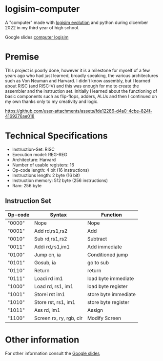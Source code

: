 # logisim-computer

A "computer" made with [logisim evolution](https://github.com/logisim-evolution/logisim-evolution) and python during dicember 2022 in my third year of high school.

Google slides [computer logisim](https://docs.google.com/presentation/d/1hx7jZSbXReomKKLNCeCIdDt5UXV5rjtDp2bpkS4e1x0/edit?usp=sharing)

# Premise

This project is poorly done, however it is a milestone for myself of a few years ago who had just learned, broadly speaking, the various architectures such as Von Neuman and Harvard. I didn't know assembly, but I learned about RISC (and RISC-V) and this was enough for me to create the assembler and the instruction set. Initially I learned about the functioning of basic components such as flip-flops, adders, ALUs and then I continued on my own thanks only to my creativity and logic.

https://github.com/user-attachments/assets/fde12286-d4a0-4cbe-824f-4169276ae018

# Technical Specifications

- Instruction-Set: RISC 
- Execution model: REG-REG
- Architecture: Harvard
- Number of usable registers: 16 
- Op-code length: 4 bit (16 instructions)
- Instructions length: 2 byte (16 bit)
- Instruction memory: 512 byte (256 instructions)
- Ram: 256 byte

## Instruction Set

| Op-code | Syntax                  | Function             |
|---------|-------------------------|----------------------|
| "0000"  | Nope                    | Nope                 |
| "0001"  | Add rd,rs1,rs2          | Add                  |
| "0010"  | Sub rd,rs1,rs2          | Subtract             |
| "0011"  | Addi rd,rs1,im1         | Add immediate        |
| "0100"  | Jump cn, ia             | Conditioned jump     |
| "0101"  | Gosub, ia               | go to sub            |
| "0110"  | Return                  | return               |
| "0111"  | Loadi rd im1            | load byte immediate  |
| "1000"  | Load rd, rs1, im1       | load byte register   |
| "1001"  | Storei rst im1          | store byte immediate |
| "1010"  | Store rst, rs1, im1     | store byte register  |
| "1011"  | Ass rd, im1             | Assign               |
| "1100"  | Screen rx, ry, rgb, clr | Modify Screen        |

# Other information

For other information consult the [Google slides](https://docs.google.com/presentation/d/1hx7jZSbXReomKKLNCeCIdDt5UXV5rjtDp2bpkS4e1x0/edit?usp=sharing)
